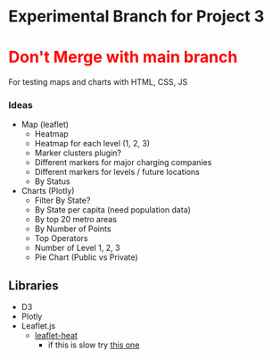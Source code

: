# Experimental Branch for Project 3

# <b style="color: red"> Don't Merge with main branch</b>

For testing maps and charts with HTML, CSS, JS


### Ideas
- Map (leaflet)
    - Heatmap
    - Heatmap for each level (1, 2, 3)
    - Marker clusters plugin?
    - Different markers for major charging companies
    - Different markers for levels / future locations
    - By Status
- Charts (Plotly)
    - Filter By State?
    - By State per capita (need population data)
    - By top 20 metro areas
    - By Number of Points
    - Top Operators
    - Number of Level 1, 2, 3
    - Pie Chart (Public vs Private)


## Libraries
- D3
- Plotly
- Leaflet.js
    - [leaflet-heat](https://github.com/Leaflet/Leaflet.heat)
        - if this is slow try [this one](https://github.com/ursudio/leaflet-webgl-heatmap)
